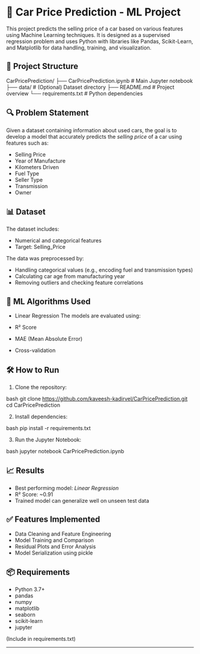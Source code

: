 # 🚗 Car Price Prediction - ML Project

This project predicts the selling price of a car based on various features using Machine Learning techniques. It is designed as a supervised regression problem and uses Python with libraries like Pandas, Scikit-Learn, and Matplotlib for data handling, training, and visualization.

## 📁 Project Structure


CarPricePrediction/
├── CarPricePrediction.ipynb  # Main Jupyter notebook
├── data/                     # (Optional) Dataset directory
├── README.md                 # Project overview
└── requirements.txt          # Python dependencies


## 🔍 Problem Statement

Given a dataset containing information about used cars, the goal is to develop a model that accurately predicts the *selling price* of a car using features such as:

* Selling Price
* Year of Manufacture
* Kilometers Driven
* Fuel Type
* Seller Type
* Transmission
* Owner

## 📊 Dataset

The dataset includes:

* Numerical and categorical features
* Target: Selling_Price

The data was preprocessed by:

* Handling categorical values (e.g., encoding fuel and transmission types)
* Calculating car age from manufacturing year
* Removing outliers and checking feature correlations

## 🧠 ML Algorithms Used

* Linear Regression
The models are evaluated using:

* R² Score
* MAE (Mean Absolute Error)
* Cross-validation

## 🛠 How to Run

1. Clone the repository:

bash
git clone https://github.com/kaveesh-kadirvel/CarPricePrediction.git
cd CarPricePrediction


2. Install dependencies:

bash
pip install -r requirements.txt


3. Run the Jupyter Notebook:

bash
jupyter notebook CarPricePrediction.ipynb


## 📈 Results

* Best performing model: *Linear Regression*
* R² Score: \~0.91
* Trained model can generalize well on unseen test data

## ✅ Features Implemented

* Data Cleaning and Feature Engineering
* Model Training and Comparison
* Residual Plots and Error Analysis
* Model Serialization using pickle


## 📦 Requirements

* Python 3.7+
* pandas
* numpy
* matplotlib
* seaborn
* scikit-learn
* jupyter

(Include in requirements.txt)

---
